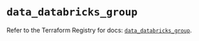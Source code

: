 # `data_databricks_group`

Refer to the Terraform Registry for docs: [`data_databricks_group`](https://registry.terraform.io/providers/databricks/databricks/1.34.0/docs/data-sources/group).
